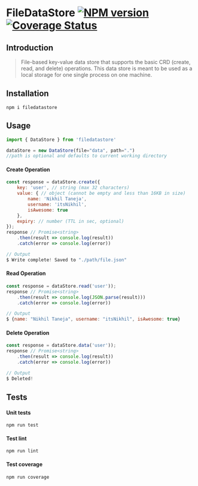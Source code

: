 # FileDataStore [![NPM version][npm-image]][npm-url] [![Coverage Status][coverage-image]][npm-url]


[npm-image]:      https://img.shields.io/npm/v/filedatastore.svg
[coverage-image]: https://coveralls.io/repos/github/itsnikhil/filedatastore/badge.svg?branch=2.0
[npm-url]:        https://npmjs.org/package/filedatastore

## Introduction

> File-based key-value data store that supports the basic CRD (create, read, and delete) operations. This data store is meant to be used as a local storage for one single process on one machine.

## Installation

``` npm i filedatastore ```


## Usage
```js
import { DataStore } from 'filedatastore'

dataStore = new DataStore(file="data", path=".") 
//path is optional and defaults to current working directory
```

#### Create Operation
```js
const response = dataStore.create({
    key: 'user', // string (max 32 characters)
    value: { // object (cannot be empty and less than 16KB in size)
        name: 'Nikhil Taneja',
        username: 'itsNikhil',
        isAwesome: true
    },
    expiry: // number (TTL in sec, optional)
});
response // Promise<string>
    .then(result => console.log(result))
    .catch(error => console.log(error))

// Output
$ Write complete! Saved to "./path/file.json"
```

#### Read Operation
```js
const response = dataStore.read('user'));
response // Promise<string>
    .then(result => console.log(JSON.parse(result)))
    .catch(error => console.log(error))

// Output
$ {name: "Nikhil Taneja", username: "itsNikhil", isAwesome: true}
```

#### Delete Operation
```js
const response = dataStore.data('user'));
response // Promise<string>
    .then(result => console.log(result))
    .catch(error => console.log(error))

// Output
$ Deleted!
```

## Tests

#### Unit tests
`npm run test`

#### Test lint
`npm run lint`

#### Test coverage
`npm run coverage`
